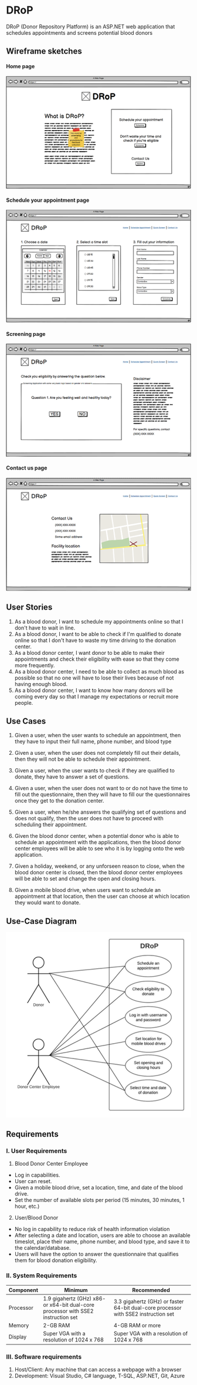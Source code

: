 # DRoP
DRoP (Donor Repository Platform) is an ASP.NET web application that schedules appointments and screens potential blood donors

## Wireframe sketches

#### Home page
![Home Page](Wireframe/WebPageHome.png)

#### Schedule your appointment page
![Home Page](Wireframe/WebPageScheduler.png)

#### Screening page
![Home Page](Wireframe/WebPageScreener.png)

#### Contact us page
![Home Page](Wireframe/WebPageContactUs.png)

## User Stories

1. As a blood donor, I want to schedule my appointments online so that I don't have to wait in line.
2. As a blood donor, I want to be able to check if I'm qualified to donate online so that I don't have to waste my time driving to the donation center.
3. As a blood donor center, I want donor to be able to make their appointments and check their eligibility with ease so that they come more frequently.
4. As a blood donor center, I need to be able to collect as much blood as possible so that no one will have to lose their lives because of not having enough blood.
5. As a blood donor center, I want to know how many donors will be coming every day so that I manage my expectations or recruit more people.
  
## Use Cases

1. Given a user, when the user wants to schedule an appointment, then they have to input their full name, phone number, and blood type

2. Given a user, when the user does not completely fill out their details, then they will not be able to schedule their appointment.

3. Given a user, when the user wants to check if they are qualified to donate, they have to answer a set of questions.

4. Given a user, when the user does not want to or do not have the time to fill out the questionnaire, then they will have to fill our the questionnaires once they get to the donation center.

5. Given a user, when he/she answers the qualifying set of questions and does not qualify, then the user does not have to proceed with scheduling their appointment.

6. Given the blood donor center, when a potential donor who is able to schedule an appointment with the applications, then the blood donor center employees will be able to see who it is by logging onto the web application.

7. Given a holiday, weekend, or any unforseen reason to close, when the blood donor center is closed, then the blood donor center employees will be able to set and change the open and closing hours.

8. Given a mobile blood drive, when users want to schedule an appointment at that location, then the user can choose at which location they would want to donate.

## Use-Case Diagram
![alt text](https://github.com/hgotia/DRoP/blob/main/Requirements/UMLDrop.jpg)
            
## Requirements

### I. User Requirements
1. Blood Donor Center Employee
  * Log in capabilities.
  * User can reset.
  * Given a mobile blood drive, set a location, time, and date of the blood drive.
  * Set the number of available slots per period (15 minutes, 30 minutes, 1 hour, etc.)
    
2. User/Blood Donor
  * No log in capability to reduce risk of health information violation
  * After selecting a date and location, users are able to choose an available timeslot, place their name, phone number, and blood type, and save it to the calendar/database.
  * Users will have the option to answer the questionnaire that qualifies them for blood donation eligibility.

### II. System Requirements
| Component | Minimum | Recommended |
| --------- | ------- | ----------- |
| Processor | 1.9 gigahertz (GHz) x86- or x64-bit dual-core processor with SSE2 instruction set | 3.3 gigahertz (GHz) or faster 64-bit dual-core processor with SSE2 instruction set
| Memory | 2-GB RAM | 4-GB RAM or more |
| Display | Super VGA with a resolution of 1024 x 768 | Super VGA with a resolution of 1024 x 768 |

### III. Software requirements
1. Host/Client: Any machine that can access a webpage with a browser
2. Development: Visual Studio, C# language, T-SQL, ASP.NET, Git, Azure
